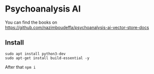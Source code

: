# Psychoanalysis AI

You can find the books on https://github.com/nazimboudeffa/psychoanalysis-ai-vector-store-docs

## Install 

```
sudo apt install python3-dev
sudo apt-get install build-essential -y
```

After that `npm i`
